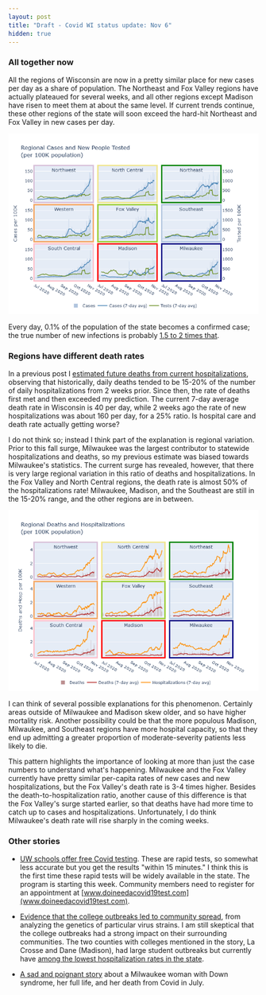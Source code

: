 ```yaml
---
layout: post
title: "Draft - Covid WI status update: Nov 6"
hidden: true
---
```


### All together now
All the regions of Wisconsin are now in a pretty similar place for new cases per day as a share of population. The Northeast and Fox Valley regions have actually plateaued for several weeks, and all other regions except Madison have risen to meet them at about the same level. If current trends continue, these other regions of the state will soon exceed the hard-hit Northeast and Fox Valley in new cases per day.

![Regional cases and tests](../assets/Cases-Tests-Regional_2020-11-07.png)

Every day, 0.1% of the population of the state becomes a confirmed case; the true number of new infections is probably [1.5 to 2 times that](2020-10-19-true-infections.md).

### Regions have different death rates
In a previous post I [estimated future deaths from current hospitalizations](2020-10-04-what-expect-for-deaths.md), observing that historically, daily deaths tended to be 15-20% of the number of daily hospitalizations from 2 weeks prior. Since then, the rate of deaths first met and then exceeded my prediction. The current 7-day average death rate in Wisconsin is 40 per day, while 2 weeks ago the rate of new hospitalizations was about 160 per day, for a 25% ratio. Is hospital care and death rate actually getting worse?

I do not think so; instead I think part of the explanation is regional variation. Prior to this fall surge, Milwaukee was the largest contributor to statewide hospitalizations and deaths, so my previous estimate was biased towards Milwaukee's statistics. The current surge has revealed, however, that there is very large regional variation in this ratio of deaths and hospitalizations. In the Fox Valley and North Central regions, the death rate is almost 50% of the hospitalizations rate! Milwaukee, Madison, and the Southeast are still in the 15-20% range, and the other regions are in between.

![Regional deaths and hospitalizations](../assets/Deaths-Hosp-Regional_2020-11-07.png)

I can think of several possible explanations for this phenomenon. Certainly areas outside of Milwaukee and Madison skew older, and so have higher mortality risk. Another possibility could be that the more populous Madison, Milwaukee, and Southeast regions have more hospital capacity, so that they end up admitting a greater proportion of moderate-severity patients less likely to die.

This pattern highlights the importance of looking at more than just the case numbers to understand what's happening. Milwaukee and the Fox Valley currently have pretty similar per-capita rates of new cases and new hospitalizations, but the Fox Valley's death rate is 3-4 times higher. Besides the death-to-hospitalization ratio, another cause of this difference is that the Fox Valley's surge started earlier, so that deaths have had more time to catch up to cases and hospitalizations. Unfortunately, I do think Milwaukee's death rate will rise sharply in the coming weeks.

### Other stories
- [UW schools offer free Covid testing](https://www.jsonline.com/story/news/2020/11/04/uw-system-campuses-offer-free-covid-19-tests-communities/6164822002/?utm_campaign=snd-autopilot). These are rapid tests, so somewhat less accurate but you get the results "within 15 minutes." I think this is the first time these rapid tests will be widely available in the state. The program is starting this week. Community members need to register for an appointment at [www.doineedacovid19test.com](www.doineedacovid19test.com).

- [Evidence that the college outbreaks led to community spread](https://madison.com/wsj/news/local/education/university/uw-campuses-grapple-with-whether-reopening-led-to-community-spread-of-covid-19/article_d49fa7f0-4e1b-5018-b41c-19da7b8d64ad.html), from analyzing the genetics of particular virus strains. I am still skeptical that the college outbreaks had a strong impact on their surrounding communities. The two counties with colleges mentioned in the story, La Crosse and Dane (Madison), had large student outbreaks but currently have [among the lowest hospitalization rates in the state](https://twitter.com/MattBayer3/status/1323459224412803076?s=20).

- [A sad and poignant story](https://www.jsonline.com/story/news/local/2020/11/06/covid-19-s-legacy-life-and-death-milwaukees-anne-carley-gallun/6096120002/) about a Milwaukee woman with Down syndrome, her full life, and her death from Covid in July.

